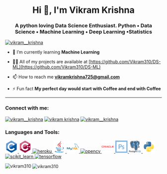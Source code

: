 <h1 align="center">Hi 👋, I'm Vikram Krishna</h1>
<h3 align="center">A python loving Data Science Enthusiast. Python • Data Science • Machine Learning • Deep Learning •Statistics</h3>

<p align="left"> <a href="https://twitter.com/vikram__krishna" target="blank"><img src="https://img.shields.io/twitter/follow/vikram__krishna?logo=twitter&style=for-the-badge" alt="vikram__krishna" /></a> </p>

- 🌱 I’m currently learning **Machine Learning**

- 👨‍💻 All of my projects are available at [https://github.com/Vikram310/DS-ML](https://github.com/Vikram310/DS-ML)

- 📫 How to reach me **vikramkrishna725@gmail.com**

- ⚡ Fun fact **My perfect day would start with Coffee and end with Coffee**
 
 ***
 
<h3 align="left">Connect with me:</h3>
<p align="left">
<a href="https://twitter.com/vikram__krishna" target="blank"><img align="center" src="https://raw.githubusercontent.com/rahuldkjain/github-profile-readme-generator/master/src/images/icons/Social/twitter.svg" alt="vikram__krishna" height="30" width="40" /></a>
<a href="https://www.linkedin.com/in/vikram--krishna/" target="blank"><img align="center" src="https://raw.githubusercontent.com/rahuldkjain/github-profile-readme-generator/master/src/images/icons/Social/linked-in-alt.svg" alt="vikram krishna" height="30" width="40" /></a>
<a href="https://instagram.com/vikram__krishna" target="blank"><img align="center" src="https://raw.githubusercontent.com/rahuldkjain/github-profile-readme-generator/master/src/images/icons/Social/instagram.svg" alt="vikram__krishna" height="30" width="40" /></a>
</p>

<h3 align="left">Languages and Tools:</h3>
<p align="left"> <a href="https://www.cprogramming.com/" target="_blank"> <img src="https://raw.githubusercontent.com/devicons/devicon/master/icons/c/c-original.svg" alt="c" width="40" height="40"/> </a> <a href="https://www.w3schools.com/cpp/" target="_blank"> <img src="https://raw.githubusercontent.com/devicons/devicon/master/icons/cplusplus/cplusplus-original.svg" alt="cplusplus" width="40" height="40"/> </a> <a href="https://heroku.com" target="_blank"> <img src="https://www.vectorlogo.zone/logos/heroku/heroku-icon.svg" alt="heroku" width="40" height="40"/> </a> <a href="https://www.java.com" target="_blank"> <img src="https://raw.githubusercontent.com/devicons/devicon/master/icons/java/java-original.svg" alt="java" width="40" height="40"/> </a> <a href="https://www.mysql.com/" target="_blank"> <img src="https://raw.githubusercontent.com/devicons/devicon/master/icons/mysql/mysql-original-wordmark.svg" alt="mysql" width="40" height="40"/> </a> <a href="https://opencv.org/" target="_blank"> <img src="https://www.vectorlogo.zone/logos/opencv/opencv-icon.svg" alt="opencv" width="40" height="40"/> </a> <a href="https://www.oracle.com/" target="_blank"> <img src="https://raw.githubusercontent.com/devicons/devicon/master/icons/oracle/oracle-original.svg" alt="oracle" width="40" height="40"/> </a> <a href="https://www.photoshop.com/en" target="_blank"> <img src="https://raw.githubusercontent.com/devicons/devicon/master/icons/photoshop/photoshop-line.svg" alt="photoshop" width="40" height="40"/> </a> <a href="https://www.postgresql.org" target="_blank"> <img src="https://raw.githubusercontent.com/devicons/devicon/master/icons/postgresql/postgresql-original-wordmark.svg" alt="postgresql" width="40" height="40"/> </a> <a href="https://www.python.org" target="_blank"> <img src="https://raw.githubusercontent.com/devicons/devicon/master/icons/python/python-original.svg" alt="python" width="40" height="40"/> </a> <a href="https://scikit-learn.org/" target="_blank"> <img src="https://upload.wikimedia.org/wikipedia/commons/0/05/Scikit_learn_logo_small.svg" alt="scikit_learn" width="40" height="40"/> </a> <a href="https://www.tensorflow.org" target="_blank"> <img src="https://www.vectorlogo.zone/logos/tensorflow/tensorflow-icon.svg" alt="tensorflow" width="40" height="40"/> </a> </p>

<p><img align="left" src="https://github-readme-stats.vercel.app/api/top-langs?username=vikram310&show_icons=true&locale=en&layout=compact" alt="vikram310" /></p>

<p>&nbsp;<img align="center" src="https://github-readme-stats.vercel.app/api?username=vikram310&show_icons=true&theme=dark&locale=en" alt="vikram310" /></p>

